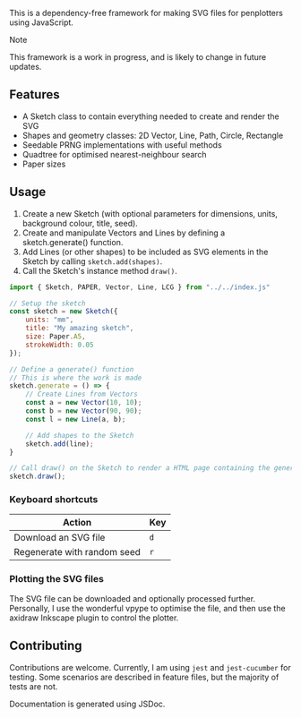 This is a dependency-free framework for making SVG files for penplotters using JavaScript.

> [!NOTE]
> This framework is a work in progress, and is likely to change in future updates.

## Features

- A Sketch class to contain everything needed to create and render the SVG
- Shapes and geometry classes: 2D Vector, Line, Path, Circle, Rectangle
- Seedable PRNG implementations with useful methods
- Quadtree for optimised nearest-neighbour search
- Paper sizes

## Usage

1. Create a new Sketch (with optional parameters for dimensions, units, background colour, title, seed).
2. Create and manipulate Vectors and Lines by defining a sketch.generate() function.
3. Add Lines (or other shapes) to be included as SVG elements in the Sketch by calling `sketch.add(shapes)`.
4. Call the Sketch's instance method `draw()`.

```js
import { Sketch, PAPER, Vector, Line, LCG } from "../../index.js"

// Setup the sketch
const sketch = new Sketch({
    units: "mm",
    title: "My amazing sketch",
    size: Paper.A5,
    strokeWidth: 0.05
});

// Define a generate() function
// This is where the work is made
sketch.generate = () => {
    // Create Lines from Vectors
    const a = new Vector(10, 10);
    const b = new Vector(90, 90);
    const l = new Line(a, b);

    // Add shapes to the Sketch
    sketch.add(line);
}

// Call draw() on the Sketch to render a HTML page containing the generated SVG document
sketch.draw();
```

### Keyboard shortcuts
| Action | Key |
|-|-|
|Download an SVG file|`d`|
|Regenerate with random seed|`r`|

### Plotting the SVG files

The SVG file can be downloaded and optionally processed further.
Personally, I use the wonderful vpype to optimise the file,
and then use the axidraw Inkscape plugin to control the plotter.

## Contributing

Contributions are welcome. Currently, I am using `jest` and `jest-cucumber` for testing.
Some scenarios are described in feature files, but the majority of tests are not.

Documentation is generated using JSDoc.
